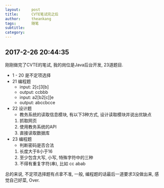 ```yaml
---
layout:     post
title:      CVTE笔试完之后
author:     theankang
tags: 		随笔
subtitle:  	
category:  
---
```


## 2017-2-26 20:44:35
刚刚做完了CVTE的笔试, 我的岗位是Java后台开发, 23道题目.
- 1 - 20 是不定项选择
- 21 编程题
    - input: 2[c]3[b]
    - output: ccbbb
    - input: a2[b2[c]]e
    - output: abccbcce
- 22 设计题
    - 教务系统的读取信息模块, 有以下3种方式, 设计读取模块并说出优缺点
    1. 抓取网页
    2. 使用教务系统的API
    3. 直接读取数据库
- 23 编程题
    - 判断密码是否合法
    1. 长度大于8小于16
    2. 至少包含大写, 小写, 特殊字符中的三种
    3. 不得有重复字符(串), 比如 cc abab

总的来说, 不定项选择题有点拿不准, 一般, 编程题的话最后一道要求3没做出来, 感觉自己好菜, Over.
